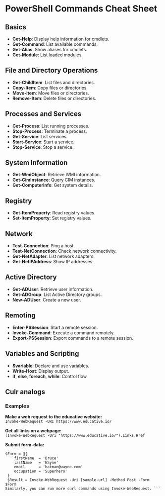 # PowerShell Commands Cheat Sheet

## Basics

- **Get-Help**: Display help information for cmdlets.
- **Get-Command**: List available commands.
- **Get-Alias**: Show aliases for cmdlets.
- **Get-Module**: List loaded modules.

## File and Directory Operations

- **Get-ChildItem**: List files and directories.
- **Copy-Item**: Copy files or directories.
- **Move-Item**: Move files or directories.
- **Remove-Item**: Delete files or directories.

## Processes and Services

- **Get-Process**: List running processes.
- **Stop-Process**: Terminate a process.
- **Get-Service**: List services.
- **Start-Service**: Start a service.
- **Stop-Service**: Stop a service.

## System Information

- **Get-WmiObject**: Retrieve WMI information.
- **Get-CimInstance**: Query CIM instances.
- **Get-ComputerInfo**: Get system details.

## Registry

- **Get-ItemProperty**: Read registry values.
- **Set-ItemProperty**: Set registry values.

## Network

- **Test-Connection**: Ping a host.
- **Test-NetConnection**: Check network connectivity.
- **Get-NetAdapter**: List network adapters.
- **Get-NetIPAddress**: Show IP addresses.

## Active Directory

- **Get-ADUser**: Retrieve user information.
- **Get-ADGroup**: List Active Directory groups.
- **New-ADUser**: Create a new user.

## Remoting

- **Enter-PSSession**: Start a remote session.
- **Invoke-Command**: Execute a command remotely.
- **Export-PSSession**: Export commands to a remote session.

## Variables and Scripting

- **$variable**: Declare and use variables.
- **Write-Host**: Display output.
- **if**, **else**, **foreach**, **while**: Control flow.

## Culr analogs
### Examples

**Make a web request to the educative website:**  
``` Invoke-WebRequest -URI https://www.educative.io/ ```
 
**Get all links on a webpage:**  
``` (Invoke-WebRequest -Uri "https://www.educative.io/").Links.Href ```
 
**Submit form-data:**  
```
$Form = @{
    firstName  = 'Bruce'
    lastName   = 'Wayne'
    email      = 'batman@wayne.com'
    occupation = 'Superhero'
 }
 $Result = Invoke-WebRequest -Uri [sample-url] -Method Post -Form $Form
Similarly, you can run more curl commands using Invoke-WebRequest. ```

